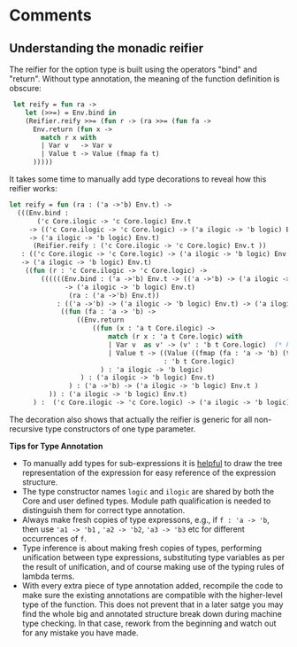 # Comments

## Understanding the monadic reifier

The reifier for the option type is built using the operators "bind" and "return". Without
type annotation, the meaning of the function definition is obscure:
```ocaml
 let reify = fun ra ->
    let (>>=) = Env.bind in
    (Reifier.reify >>= (fun r -> (ra >>= (fun fa ->
      Env.return (fun x ->
        match r x with
        | Var v   -> Var v
        | Value t -> Value (fmap fa t)
      )))))
```
It takes some time to manually add type decorations to reveal how this reifier works:
```ocaml
let reify = fun (ra : ('a ->'b) Env.t) ->
  (((Env.bind :
       ('c Core.ilogic -> 'c Core.logic) Env.t
     -> (('c Core.ilogic -> 'c Core.logic) -> ('a ilogic -> 'b logic) Env.t)
     -> ('a ilogic -> 'b logic) Env.t)
      (Reifier.reify : ('c Core.ilogic -> 'c Core.logic) Env.t ))
   : (('c Core.ilogic -> 'c Core.logic) -> ('a ilogic -> 'b logic) Env.t)
   -> ('a ilogic -> 'b logic) Env.t)
    ((fun (r : 'c Core.ilogic -> 'c Core.logic) ->
        ((((((Env.bind : ('a ->'b) Env.t -> (('a ->'b) -> ('a ilogic -> 'b logic) Env.t)
              -> ('a ilogic -> 'b logic) Env.t)
               (ra : ('a ->'b) Env.t))
            : (('a ->'b) -> ('a ilogic -> 'b logic) Env.t) -> ('a ilogic -> 'b logic) Env.t)
             ((fun (fa : 'a -> 'b) ->
                 ((Env.return
                     ((fun (x : 'a t Core.ilogic) ->
                         match (r x : 'a t Core.logic) with
                         | Var v  as v' -> (v' : 'b t Core.logic)  (* Polymorphic Var *)
                         | Value t -> ((Value ((fmap (fa : 'a -> 'b) (t : 'a t)) : 'b t))
                                       : 'b t Core.logic)
                       ) : 'a ilogic -> 'b logic)
                  ) : ('a ilogic -> 'b logic) Env.t)
               ) : ('a ->'b) -> ('a ilogic -> 'b logic) Env.t )
          )) : ('a ilogic -> 'b logic) Env.t)
      ) :  ('c Core.ilogic -> 'c Core.logic) -> ('a ilogic -> 'b logic) Env.t)
```
The decoration also shows that actually the reifier is generic for all non-recursive type constructors of one type parameter. 

**Tips for Type Annotation**

* To manually add types for sub-expressions it is [helpful](https://github.com/YueLiPicasso/intro_ocaml/issues/2#issue-1084625874) to draw the tree representation of the expression for easy reference of the expression structure. 
* The type constructor names `logic` and `ilogic` are shared by both the Core and user defined types. Module path qualification is needed to distinguish them for correct type annotation.
* Always make fresh copies of type expressons, e.g., if  `f : 'a -> 'b`, then  use `'a1 -> 'b1` , `'a2 -> 'b2`, `'a3 -> 'b3` etc for different occurrences of `f`.
* Type inference is about making fresh copies of types,  performing unification between type expressions, substituting type variables as per the result of unification, and of course  making use of the typing rules of lambda terms.
* With every extra piece of type annotation added, recompile the code to make sure the existing annotations are compatible with the higher-level type of the function. This does not prevent that in a later satge you may find the whole big and annotated structure break down during machine type checking. In that case, rework from the beginning and watch out for any mistake you have made.   
